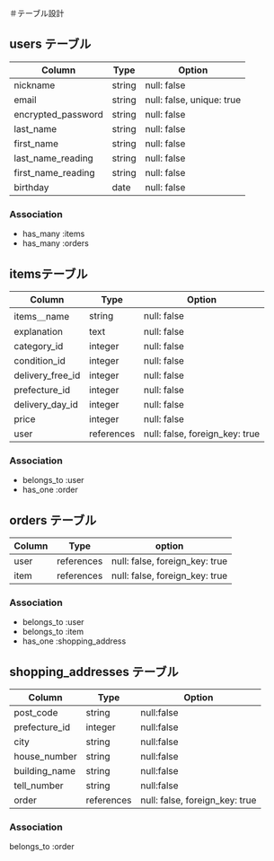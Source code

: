 ＃テーブル設計

## users テーブル

|  Column             |  Type   |  Option                      |
| ------------------- | -------- | --------------------------- |
|  nickname           |  string  |  null: false                |  
|  email              |  string  |  null: false, unique: true  |
|  encrypted_password |  string  |  null: false                |
|  last_name          |  string  |  null: false                |
|  first_name         |  string  |  null: false                |
|  last_name_reading  |  string  |  null: false                |
|  first_name_reading |  string  |  null: false                |
|  birthday           |  date    |  null: false                |

### Association

- has_many :items
- has_many :orders

## itemsテーブル

|  Column           |  Type        |  Option                         |
| ----------------- | ------------ | ------------------------------- |
|  items＿name      |  string      |  null: false                    |
|  explanation      |  text        |  null: false                    |
|  category_id      |  integer     |  null: false                    |
|  condition_id     |  integer     |  null: false                    |
|  delivery_free_id |  integer     |  null: false                    |
|  prefecture_id    |  integer     |  null: false                    |
|  delivery_day_id  |  integer     |  null: false                    |
|  price            |  integer     |  null: false                    | 
|  user             |  references  |  null: false, foreign_key: true |

### Association

- belongs_to :user
- has_one :order


## orders テーブル

|  Column   |  Type        |  option                         |
| --------- | ------------ | ------------------------------- |
|  user     |  references  |  null: false, foreign_key: true |
|  item     |  references  |  null: false, foreign_key: true |

### Association 

- belongs_to :user
- belongs_to :item
- has_one :shopping_address


## shopping_addresses テーブル

|  Column         |  Type        |  Option                         |
| --------------- | ------------ | ------------------------------- |
|  post_code      |  string      |  null:false                     |
|  prefecture_id  |  integer     |  null:false                     |
|  city           |  string      |  null:false                     |
|  house_number   |  string      |  null:false                     |
|  building_name  |  string      |  null:false                     |
|  tell_number    |  string      |  null:false                     |
|  order          |  references  |  null: false, foreign_key: true |

### Association

belongs_to :order
